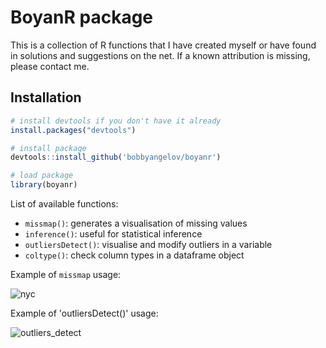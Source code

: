 # BoyanR package

This is a collection of R functions that I have created myself or have found in solutions and suggestions on the net. If a known attribution is missing, please contact me.

## Installation

```r
# install devtools if you don't have it already
install.packages("devtools")

# install package
devtools::install_github('bobbyangelov/boyanr')

# load package
library(boyanr)
```

List of available functions:

* `missmap()`: generates a visualisation of missing values
* `inference()`: useful for statistical inference 
* `outliersDetect()`: visualise and modify outliers in a variable 
* `coltype()`: check column types in a dataframe object

Example of `missmap` usage:

![nyc](http://i64.tinypic.com/20rjtz9.png)

Example of 'outliersDetect()' usage:

![outliers_detect](http://s33.postimg.org/wtw1x7lov/outliers_detect.png)
